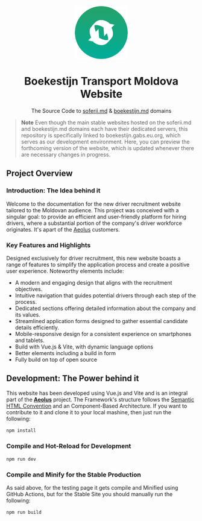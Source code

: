 <div align="center">
<img src="/public/images/icon-boek.png" width="140"/>

# Boekestijn Transport Moldova Website
The Source Code to [soferii.md](https://soferii.md/) & [boekestijn.md](https://boekestijn.md) domains

</div>

>**Note**
> Even though the main stable websites hosted on the soferii.md and boekestijn.md domains each have their dedicated servers, this repository is specifically linked to boekestijn.gabs.eu.org, which serves as our development environment. Here, you can preview the forthcoming version of the website, which is updated whenever there are necessary changes in progress.

## Project Overview
### Introduction: The Idea behind it
Welcome to the documentation for the new driver recruitment website tailored to the Moldovan audience. This project was conceived with a singular goal: to provide an efficient and user-friendly platform for hiring drivers, where a substantial portion of the company's driver workforce originates. It's apart of the [Aeolus](https://gabs.eu.org/aeolus) customers.

### Key Features and Highlights
Designed exclusively for driver recruitment, this new website boasts a range of features to simplify the application process and create a positive user experience. Noteworthy elements include:

- A modern and engaging design that aligns with the recruitment objectives.
- Intuitive navigation that guides potential drivers through each step of the process.
- Dedicated sections offering detailed information about the company and its values.
- Streamlined application forms designed to gather essential candidate details efficiently.
- Mobile-responsive design for a consistent experience on smartphones and tablets.
- Build with Vue.js & Vite, with dynamic language options
- Better elements including a build in form
- Fully build on top of open source

## Development: The Power behind it
This website has been developed using Vue.js and Vite and is an integral part of the <a href="https://gabs.eu.org/aeolus"><b>Aeolus</b></a> project. The Framework's structure follows the <a href="https://semantichtml.github.io">Semantic HTML Convention</a> and an Component-Based Architecture. If you want to contribute to it and clone it to your local mashine, then just run the following:

```sh
npm install
```

### Compile and Hot-Reload for Development

```sh
npm run dev
```

### Compile and Minify for the Stable Production
As said above, for the testing page it gets compile and Minified using GitHub Actions, but for the Stable Site you should manually run the following: 

```sh
npm run build
```
